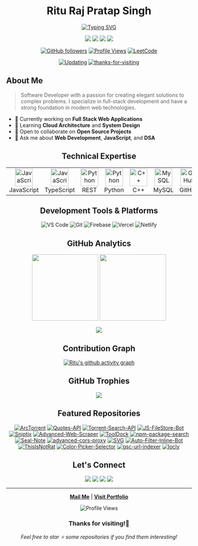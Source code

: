 <div align="center">
  
# Ritu Raj Pratap Singh

[![Typing SVG](https://readme-typing-svg.herokuapp.com?font=Fira+Code&weight=500&size=28&pause=1000&color=3178C6&center=true&vCenter=true&random=false&width=600&lines=Full+Stack+Developer;Tech+Enthusiast;Open+Source+Contributor)](https://github.com/theriturajps)

[<img src="https://img.shields.io/badge/-Portfolio-3178C6?style=for-the-badge&logo=web&logoColor=white" />](https://go.exonoob.in/profile)
[<img src="https://img.shields.io/badge/Twitter-1DA1F2?style=for-the-badge&logo=x&logoColor=white" />](https://twitter.com/riturajps)
[<img src="https://img.shields.io/badge/Telegram-0077B5?style=for-the-badge&logo=telegram&logoColor=white" />](https://telegram.me/riturajps)
[<img src="https://img.shields.io/badge/Instagram-E4405F?style=for-the-badge&logo=instagram&logoColor=white" />](https://instagram.com/riturajps)

</div>

<div align="center">
  
[![GitHub followers](https://img.shields.io/github/followers/theriturajps?label=Follow&style=social)](https://github.com/theriturajps)
[![Profile Views](https://komarev.com/ghpvc/?username=theriturajps&label=Profile%20views&color=0e75b6&style=flat)](https://github.com/theriturajps)
[![LeetCode](https://img.shields.io/badge/dynamic/json?style=flat&labelColor=black&color=%23ffa116&label=Solved&query=solvedOverTotal&url=https%3A%2F%2Fleetcode-badge.vercel.app%2Fapi%2Fusers%2Ftheriturajps&logo=leetcode&logoColor=yellow)](https://leetcode.com/theriturajps/)

[![Updating](https://img.shields.io/badge/status-updating-brightgreen.svg)](https://github.com/theriturajps)
[![thanks-for-visiting](https://visitor-badge.laobi.icu/badge?page_id=theriturajps.theriturajps)](#thanks-for-visiting)

</div>

## About Me

> Software Developer with a passion for creating elegant solutions to complex problems. I specialize in full-stack development and have a strong foundation in modern web technologies.

- 🔭 Currently working on **Full Stack Web Applications**
- 🌱 Learning **Cloud Architecture** and **System Design**
- 👯 Open to collaborate on **Open Source Projects**
- 💬 Ask me about **Web Development**, **JavaScript**, and **DSA**

<div align="center">
  
## Technical Expertise

</div>

<table align="center">
  <tr>
    <td align="center" width="96">
      <img src="https://techstack-generator.vercel.app/js-icon.svg" alt="JavaScript" width="48" height="48" />
      <br>JavaScript
    </td>
    <td align="center" width="96">
      <img src="https://techstack-generator.vercel.app/ts-icon.svg" alt="JavaScript" width="48" height="48" />
      <br>TypeScript
    </td>
    <td align="center" width="96">
      <img src="https://techstack-generator.vercel.app/restapi-icon.svg" alt="Python" width="48" height="48" />
      <br>REST
    </td>
    <td align="center" width="96">
      <img src="https://techstack-generator.vercel.app/python-icon.svg" alt="Python" width="48" height="48" />
      <br>Python
    </td>
    <td align="center" width="96">
      <img src="https://techstack-generator.vercel.app/cpp-icon.svg" alt="C++" width="48" height="48" />
      <br>C++
    </td>
    <td align="center" width="96">
      <img src="https://techstack-generator.vercel.app/mysql-icon.svg" alt="MySQL" width="48" height="48" />
      <br>MySQL
    </td>
    <td align="center" width="96">
      <img src="https://techstack-generator.vercel.app/github-icon.svg" alt="GitHub" width="48" height="48" />
      <br>GitHub
    </td>
    <td align="center" width="96">
      <img src="https://techstack-generator.vercel.app/aws-icon.svg" alt="AWS" width="48" height="48" />
      <br>AWS
    </td>
  </tr>
</table>

<div align="center">
  
## Development Tools & Platforms

![VS Code](https://img.shields.io/badge/VS_Code-007ACC?style=for-the-badge&logo=visual-studio-code&logoColor=white)
![Git](https://img.shields.io/badge/Git-F05032?style=for-the-badge&logo=git&logoColor=white)
![Firebase](https://img.shields.io/badge/Firebase-FFCA28?style=for-the-badge&logo=firebase&logoColor=black)
![Vercel](https://img.shields.io/badge/Vercel-000000?style=for-the-badge&logo=vercel&logoColor=white)
![Netlify](https://img.shields.io/badge/Netlify-00C7B7?style=for-the-badge&logo=netlify&logoColor=white)

## GitHub Analytics

<p align="center">
  <img height="180em" src="https://github-readme-stats.vercel.app/api?username=theriturajps&show_icons=true&theme=transparent&hide_border=true"/>
  <img height="180em" src="https://github-readme-stats.vercel.app/api/top-langs/?username=theriturajps&layout=compact&langs_count=8&theme=transparent&hide_border=true"/>
</p>

<p align="center">
  <img src="https://nirzak-streak-stats.vercel.app?user=theriturajps&theme=transparent&hide_border=true" />
</p>

## Contribution Graph

[![Ritu's github activity graph](https://github-readme-activity-graph.vercel.app/graph?username=theriturajps&theme=tokyo-night&hide_border=true&bg_color=transparent)](https://github.com/theriturajps)


## GitHub Trophies

<div align="center">
  <img src="https://github-profile-trophy.vercel.app/?username=theriturajps&theme=darkhub&row=1&column=8" />
</div>

## Featured Repositories

[![ArcTorrent](https://github-readme-stats.vercel.app/api/pin/?username=theriturajps&repo=ArcTorrent&show_icons=true&theme=transparent)](https://github.com/theriturajps/ArcTorrent)
[![Quotes-API](https://github-readme-stats.vercel.app/api/pin/?username=theriturajps&repo=Quotes-API&show_icons=true&theme=transparent)](https://github.com/theriturajps/Quotes-API)
[![Torrent-Search-API](https://github-readme-stats.vercel.app/api/pin/?username=theriturajps&repo=Torrent-Search-API&show_icons=true&theme=transparent)](https://github.com/theriturajps/Torrent-Search-API)
[![JS-FileStore-Bot](https://github-readme-stats.vercel.app/api/pin/?username=theriturajps&repo=JS-FileStore-Bot&show_icons=true&theme=transparent)](https://github.com/theriturajps/JS-FileStore-Bot)
[![Sniptix](https://github-readme-stats.vercel.app/api/pin/?username=theriturajps&repo=Sniptix&show_icons=true&theme=transparent)](https://github.com/theriturajps/Sniptix)
[![Advanced-Web-Scraper](https://github-readme-stats.vercel.app/api/pin/?username=theriturajps&repo=Advanced-Web-Scraper&show_icons=true&theme=transparent)](https://github.com/theriturajps/Advanced-Web-Scraper)
[![ToolDock](https://github-readme-stats.vercel.app/api/pin/?username=theriturajps&repo=ToolDock&show_icons=true&theme=transparent)](https://github.com/theriturajps/ToolDock)
[![npm-package-search](https://github-readme-stats.vercel.app/api/pin/?username=theriturajps&repo=npm-package-search&show_icons=true&theme=transparent)](https://github.com/theriturajps/npm-package-search)
[![Seal-Note](https://github-readme-stats.vercel.app/api/pin/?username=theriturajps&repo=Seal-Note&show_icons=true&theme=transparent)](https://github.com/theriturajps/Seal-Note)
[![advanced-cors-proxy](https://github-readme-stats.vercel.app/api/pin/?username=theriturajps&repo=advanced-cors-proxy&show_icons=true&theme=transparent)](https://github.com/theriturajps/advanced-cors-proxy)
[![SVG](https://github-readme-stats.vercel.app/api/pin/?username=theriturajps&repo=SVG&show_icons=true&theme=transparent)](https://github.com/theriturajps/SVG)
[![Auto-Filter-Inline-Bot](https://github-readme-stats.vercel.app/api/pin/?username=theriturajps&repo=Auto-Filter-Inline-Bot&show_icons=true&theme=transparent)](https://github.com/theriturajps/Auto-Filter-Inline-Bot)
[![ThisIsNotRat](https://github-readme-stats.vercel.app/api/pin/?username=theriturajps&repo=ThisIsNotRat&show_icons=true&theme=transparent)](https://github.com/theriturajps/ThisIsNotRat)
[![Color-Picker-Selector](https://github-readme-stats.vercel.app/api/pin/?username=theriturajps&repo=Color-Picker-Selector&show_icons=true&theme=transparent)](https://github.com/theriturajps/Color-Picker-Selector)
[![gsc-url-indexer](https://github-readme-stats.vercel.app/api/pin/?username=theriturajps&repo=gsc-url-indexer&show_icons=true&theme=transparent)](https://github.com/theriturajps/gsc-url-indexer)
[![locly](https://github-readme-stats.vercel.app/api/pin/?username=theriturajps&repo=locly&show_icons=true&theme=transparent)](https://github.com/theriturajps/locly)

</div>

<div align="center">

## Let's Connect

[<img src="https://img.shields.io/badge/LinkedIn-0077B5?style=for-the-badge&logo=linkedin&logoColor=white" />](https://linkedin.com/in/riturajps)
[<img src="https://img.shields.io/badge/Twitter-1DA1F2?style=for-the-badge&logo=x&logoColor=white" />](https://twitter.com/riturajps)
[<img src="https://img.shields.io/badge/Telegram-0077B5?style=for-the-badge&logo=telegram&logoColor=white" />](https://telegram.me/riturajps)
[<img src="https://img.shields.io/badge/Instagram-E4405F?style=for-the-badge&logo=instagram&logoColor=white" />](https://instagram.com/riturajps)

---

[**Mail Me**](mailto:iamriturajps@gmail.com) | [**Visit Portfolio**](https://go.exonoob.in/profile)

![Profile Views](https://komarev.com/ghpvc/?username=theriturajps&color=brightgreen)

</div>

<div align="center">
  
### Thanks for visiting!👋

_Feel free to star ⭐ some repositories if you find them interesting!_

</div>
